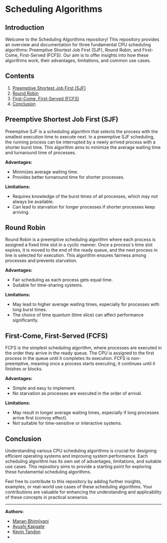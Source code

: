 # Scheduling Algorithms

## Introduction
Welcome to the Scheduling Algorithms repository! This repository provides an overview and documentation for three fundamental CPU scheduling algorithms: Preemptive Shortest Job First (SJF), Round Robin, and First-Come, First-Served (FCFS). Our aim is to offer insights into how these algorithms work, their advantages, limitations, and common use cases.

## Contents
1. [Preemptive Shortest Job First (SJF)](#preemptive-shortest-job-first-sjf)
2. [Round Robin](#round-robin)
3. [First-Come, First-Served (FCFS)](#first-come-first-served-fcfs)
4. [Conclusion](#conclusion)

## Preemptive Shortest Job First (SJF)
Preemptive SJF is a scheduling algorithm that selects the process with the smallest execution time to execute next. In a preemptive SJF scheduling, the running process can be interrupted by a newly arrived process with a shorter burst time. This algorithm aims to minimize the average waiting time and turnaround time of processes.

**Advantages:**
- Minimizes average waiting time.
- Provides better turnaround time for shorter processes.

**Limitations:**
- Requires knowledge of the burst times of all processes, which may not always be available.
- Can lead to starvation for longer processes if shorter processes keep arriving.

## Round Robin
Round Robin is a preemptive scheduling algorithm where each process is assigned a fixed time slot in a cyclic manner. Once a process's time slot expires, it is moved to the end of the ready queue, and the next process in line is selected for execution. This algorithm ensures fairness among processes and prevents starvation.

**Advantages:**
- Fair scheduling as each process gets equal time.
- Suitable for time-sharing systems.

**Limitations:**
- May lead to higher average waiting times, especially for processes with long burst times.
- The choice of time quantum (time slice) can affect performance significantly.

## First-Come, First-Served (FCFS)
FCFS is the simplest scheduling algorithm, where processes are executed in the order they arrive in the ready queue. The CPU is assigned to the first process in the queue until it completes its execution. FCFS is non-preemptive, meaning once a process starts executing, it continues until it finishes or blocks.

**Advantages:**
- Simple and easy to implement.
- No starvation as processes are executed in the order of arrival.

**Limitations:**
- May result in longer average waiting times, especially if long processes arrive first (convoy effect).
- Not suitable for time-sensitive or interactive systems.

## Conclusion
Understanding various CPU scheduling algorithms is crucial for designing efficient operating systems and improving system performance. Each scheduling algorithm has its own set of advantages, limitations, and suitable use cases. This repository aims to provide a starting point for exploring these fundamental scheduling algorithms.

Feel free to contribute to this repository by adding further insights, examples, or real-world use cases of these scheduling algorithms. Your contributions are valuable for enhancing the understanding and applicability of these concepts in practical scenarios.

---

**Authors:**
- [Manan Bhimjiyani](https://github.com/mananbhimjiyani)
- [Ayushi Kapgate](https://github.com/p0tat0dewd)
- [Kevin Tandon](https://github.com/kev0-4)
- 